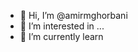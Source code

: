- 👋 Hi, I’m @amirmghorbani
- 👀 I’m interested in ...
- 🌱 I’m currently learn
<!---
amirmghorbani/amirmghorbani is a ✨ special ✨ repository because its `README.md` (this file) appears on your GitHub profile.
You can click the Preview link to take a look at your changes.
--->
